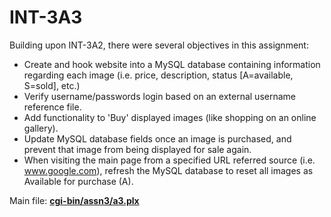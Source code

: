 # INT-3A3

Building upon INT-3A2, there were several objectives in this assignment:
- Create and hook website into a MySQL database containing information regarding each image (i.e. price, description, status [A=available, S=sold], etc.)<br/>
- Verify username/passwords login based on an external username reference file.<br/>
- Add functionality to 'Buy' displayed images (like shopping on an online gallery).<br/>
- Update MySQL database fields once an image is purchased, and prevent that image from being displayed for sale again.
- When visiting the main page from a specified URL referred source (i.e. www.google.com), refresh the MySQL database to reset all images as Available for purchase (A).<br/>

Main file: <b>[cgi-bin/assn3/a3.plx](cgi-bin/assn3/a3.plx)</b>

